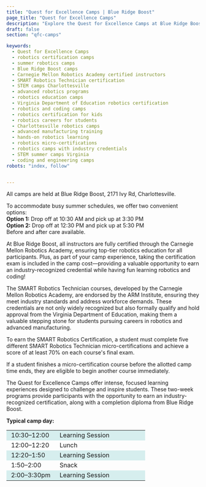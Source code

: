 ```yaml
---
title: "Quest for Excellence Camps | Blue Ridge Boost"
page_title: "Quest for Excellence Camps"
description: "Explore the Quest for Excellence Camps at Blue Ridge Boost in Charlottesville, VA. Two-week programs focused on robotics and coding, offering industry-recognized SMART Robotics Certifications endorsed by the ARM Institute and Virginia Department of Education."
draft: false
section: "qfc-camps"

keywords:
  - Quest for Excellence Camps
  - robotics certification camps
  - summer robotics camps
  - Blue Ridge Boost camps
  - Carnegie Mellon Robotics Academy certified instructors
  - SMART Robotics Technician certification
  - STEM camps Charlottesville
  - advanced robotics programs
  - robotics education camps
  - Virginia Department of Education robotics certification
  - robotics and coding camps
  - robotics certification for kids
  - robotics careers for students
  - Charlottesville robotics camps
  - advanced manufacturing training
  - hands-on robotics learning
  - robotics micro-certifications
  - robotics camps with industry credentials
  - STEM summer camps Virginia
  - coding and engineering camps
robots: "index, follow"


---
```

<!-- top of the page -->
<div class="container">
    <p>All camps are held at Blue Ridge Boost, 2171 Ivy Rd, Charlottesville.</p>
  	<p>To accommodate busy summer schedules, we offer two convenient options:<br>
    	<b>Option 1:</b> Drop off at 10:30 AM and pick up at 3:30 PM<br>
    	<b>Option 2:</b> Drop off at 12:30 PM and pick up at 5:30 PM<br>
    	Before and after care available.
  	</p>
	<p>At Blue Ridge Boost, all instructors are fully certified through the Carnegie Mellon Robotics Academy, 
		ensuring top-tier robotics education for all participants. Plus, as part of your camp experience, 
		taking the certification exam is included in the camp cost—providing a valuable opportunity to earn an 
		industry-recognized credential while having fun learning robotics and coding!</p>
	<p>The SMART Robotics Technician courses, developed by the Carnegie Mellon Robotics Academy, are  
		endorsed by the ARM Institute, ensuring they meet industry standards and address workforce demands. 
		These credentials are not only widely recognized but also formally qualify and hold approval from the 
		Virginia Department of Education, making them a valuable stepping stone for students pursuing careers 
		in robotics and advanced manufacturing.</p>
	<p>To earn the SMART Robotics Certification, a student must complete five different SMART Robotics Technician 
		micro-certifications and achieve a score of at least 70% on each course's final exam.</p>
	<p>If a student finishes a micro-certification course before the allotted camp time ends, they are eligible to begin another course immediately.</p>
</div>
<div class="container" id="camp1">
      	<script data-cfasync="false" type="text/javascript" 
            src="https://app.ecwid.com/script.js?106136041&data_platform=code"
            charset="utf-8"></script><script type="text/javascript">
            xProductBrowser("views=grid(20,5) list(60) table(60)","categoryView=grid","id=my-store-106136041", 
            "defaultCategoryId=177143083");</script></div>
</div>
<p></p>
<!-- bottom of the page -->
<div class="container">
    <p>
	The Quest for Excellence Camps offer intense, focused learning experiences designed to 
	challenge and inspire students. These two-week programs provide participants with the 
	opportunity to earn an industry-recognized certification, along with a completion diploma from Blue Ridge Boost.
	</p>
	<p>
	<strong>Typical camp day:</strong>
	<center>
		<style>
		tr:nth-child(odd) {
			background-color: #D6EEEE;
		}
		td {
			padding-left: 12px;
			padding-right: 12px;
		}
		</style>
		<table>
		<tr>
			<td width="35%">10:30&ndash;12:00</td>
			<td>Learning Session</td>
		</tr>
		<tr>
			<td>12:00&ndash;12:20</td>
			<td>Lunch</td>
		</tr>
		<tr>
			<td>12:20&ndash;1:50</td>
			<td>Learning Session</td>
		</tr>
		<tr>
			<td>1:50&ndash;2:00</td>
			<td>Snack</td>
		</tr>
		<tr>
			<td>2:00&ndash;3:30pm</td>
			<td>Learning Session</td>
		</tr>
		</table>
	</center>
	</p>
</div>

